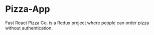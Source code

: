 # Pizza-App

Fast React Pizza Co. is a Redux project where people can order pizza without authentication.
